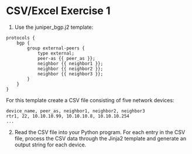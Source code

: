 # CSV/Excel Exercise 1

1. Use the juniper_bgp.j2 template:

```
protocols {
    bgp {
        group external-peers {
            type external;
            peer-as {{ peer_as }};
            neighbor {{ neighbor1 }};
            neighbor {{ neighbor2 }};
            neighbor {{ neighbor3 }};
        }
    }
}
```

For this template create a CSV file consisting of five network devices:

```
device_name, peer_as, neighbor1, neighbor2, neighbor3
rtr1, 22, 10.10.10.99, 10.10.10.8, 10.10.10.254
...
```

2. Read the CSV file into your Python program. For each entry in the CSV file, process the CSV data through the Jinja2 template and generate an output string for each device.

